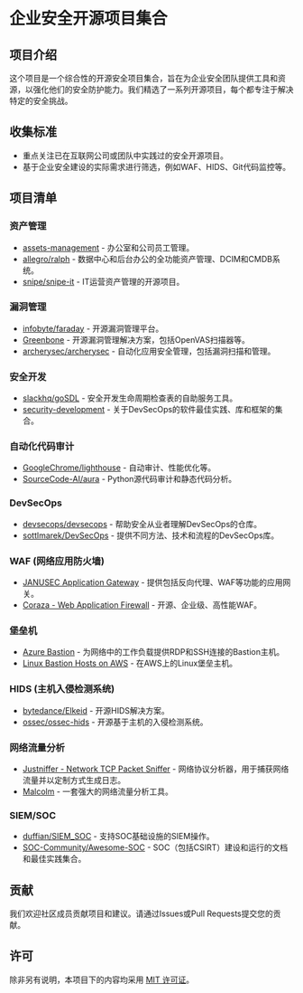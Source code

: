 # 企业安全开源项目集合

## 项目介绍
这个项目是一个综合性的开源安全项目集合，旨在为企业安全团队提供工具和资源，以强化他们的安全防护能力。我们精选了一系列开源项目，每个都专注于解决特定的安全挑战。

## 收集标准
- 重点关注已在互联网公司或团队中实践过的安全开源项目。
- 基于企业安全建设的实际需求进行筛选，例如WAF、HIDS、Git代码监控等。

## 项目清单

### 资产管理
- [assets-management](https://github.com/topics/assets-management) - 办公室和公司员工管理。
- [allegro/ralph](https://github.com/allegro/ralph) - 数据中心和后台办公的全功能资产管理、DCIM和CMDB系统。
- [snipe/snipe-it](https://github.com/snipe/snipe-it) - IT运营资产管理的开源项目。

### 漏洞管理
- [infobyte/faraday](https://github.com/infobyte/faraday) - 开源漏洞管理平台。
- [Greenbone](https://github.com/greenbone) - 开源漏洞管理解决方案，包括OpenVAS扫描器等。
- [archerysec/archerysec](https://github.com/archerysec/archerysec) - 自动化应用安全管理，包括漏洞扫描和管理。

### 安全开发
- [slackhq/goSDL](https://github.com/slackhq/goSDL) - 安全开发生命周期检查表的自助服务工具。
- [security-development](https://github.com/topics/security-development) - 关于DevSecOps的软件最佳实践、库和框架的集合。

### 自动化代码审计
- [GoogleChrome/lighthouse](https://github.com/GoogleChrome/lighthouse) - 自动审计、性能优化等。
- [SourceCode-AI/aura](https://github.com/SourceCode-AI/aura) - Python源代码审计和静态代码分析。

### DevSecOps
- [devsecops/devsecops](https://github.com/devsecops/devsecops) - 帮助安全从业者理解DevSecOps的仓库。
- [sottlmarek/DevSecOps](https://github.com/sottlmarek/DevSecOps) - 提供不同方法、技术和流程的DevSecOps库。

### WAF (网络应用防火墙)
- [JANUSEC Application Gateway](https://github.com/topics/web-application-firewall) - 提供包括反向代理、WAF等功能的应用网关。
- [Coraza - Web Application Firewall](https://github.com/jptosso/coraza-waf) - 开源、企业级、高性能WAF。

### 堡垒机
- [Azure Bastion](https://github.com/topics/azure-bastion) - 为网络中的工作负载提供RDP和SSH连接的Bastion主机。
- [Linux Bastion Hosts on AWS](https://github.com/aws-quickstart/quickstart-linux-bastion) - 在AWS上的Linux堡垒主机。

### HIDS (主机入侵检测系统)
- [bytedance/Elkeid](https://github.com/bytedance/Elkeid) - 开源HIDS解决方案。
- [ossec/ossec-hids](https://github.com/ossec/ossec-hids) - 开源基于主机的入侵检测系统。

### 网络流量分析
- [Justniffer - Network TCP Packet Sniffer](https://github.com/topics/traffic-analysis) - 网络协议分析器，用于捕获网络流量并以定制方式生成日志。
- [Malcolm](https://github.com/cisagov/Malcolm) - 一套强大的网络流量分析工具。

### SIEM/SOC
- [duffian/SIEM_SOC](https://github.com/duffian/SIEM_SOC) - 支持SOC基础设施的SIEM操作。
- [SOC-Community/Awesome-SOC](https://github.com/SOC-Community/Awesome-SOC) - SOC（包括CSIRT）建设和运行的文档和最佳实践集合。

## 贡献
我们欢迎社区成员贡献项目和建议。请通过Issues或Pull Requests提交您的贡献。

## 许可
除非另有说明，本项目下的内容均采用 [MIT 许可证](LICENSE)。
